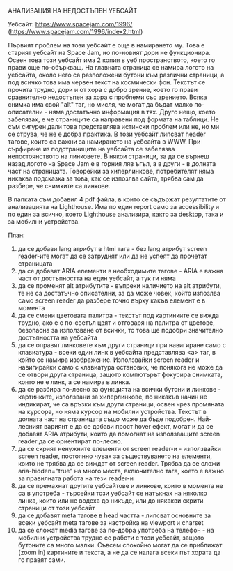 АНАЛИЗАЦИЯ НА НЕДОСТЪПЕН УЕБСАЙТ

Уебсайт: https://www.spacejam.com/1996/ (https://www.spacejam.com/1996/index2.html)

 Първият проблем на този уебсайт е още в намирането му. Това е старият уебсайт на Space Jam, но по-новият дори не функционира. Освен това този уебсайт има 2 копия в уеб пространството, което го прави още по-объркващ. На главната страница се намира логото на уебсайта, около него са разположени бутони към различни страници, а под всичко това има червен текст на космически фон. Текстът се прочита трудно, дори и от хора с добро зрение, което го прави сравнително недостъпен за хора с проблеми със зрението. Всяка снимка има свой "alt" таг, но мисля, че могат да бъдат малко по-описателни - няма достатъчно информация в тях. Друго нещо, което забелязах, е че страниците са направени под формата на таблици. Не съм сигурен дали това представлява истински проблем или не, но ми се струва, че не е добра практика. В този уебсайт липсват header тагове, които са важни за намирането на уебсайта в WWW. При сърфиране из подстраниците на уебсайта се забелязва непостоянството на линковете. В някои страници, за да се върнеш назад логото на Space Jam е в горния ляв ъгъл, а в други - в долната част на страницата. Говорейки за хиперлинкове, потребителят няма никаква подсказка за това, как се изпозлва сайта, трябва сам да разбере, че снимките са линкове.

 В папката съм добавил 4 pdf файла, в които се съдържат резултатите от анализацията на Lighthouse. Има по един report само за accessibility и по един за всичко, което Lighthouse анализира, както за desktop, така и за мобилни устройства.

 План:
   1. да се добави lang атрибут в html тага - без lang атрибут screen reader-ите могат да се затруднят или да не успеят да прочетат страницата
   2. да се добавят ARIA елементи в необходимите тагове - ARIA е важна част от достъпността на един уебсайт, а тук ги няма
   3. да се променят alt атрибутите - въпреки наличието на alt атрибути, те не са достатъчно описателни, за да може човек, който изпозлва само screen reader да разбере точно върху какъв елемент е в момента
   4. да се смени цветовата палитра - текстът под картинките се вижда трудно, ако е с по-светъл цвят и отговаря на палитра от цветове, безопасна за използване от всички, то това ще подобри значително достъпността на уебсайта
   5. да се оправят линковете към други страници при навигиране само с клавиатура - всеки един линк в уебсайта представлява <а> таг, в който се намира изображение. Използвайки screen reader и навигирайки само с клавиатура останових, че понякога не може да се отвори друга страница, защото компютърът фокусира снимката, която не е линк, а се намира в линка.
   6. да се разбира по-лесно за функцията на всички бутони и линкове - картинките, използвани за хиперлинкове, по никакъв начин не индикират, че са връзки към други страници, освен чрез промяната на курсора, но няма курсор на мобилни устройства. Текстът в долната част на страницата също може да бъде подобрен. Най-лесният вариянт е да се добави прост hover ефект, могат и да се добавят ARIA атрибути, които да помогнат на използващите screen reader да се ориентират по-лесно.
   7. да се скрият ненужните елементи от screen reader-и - използвайки screen reader, постоянно чувах за съществуването на елементи, които не трябва да се виждат от screen reader. Трябва да се сложи aria-hidden="true" на много места, включително <body> тага, което е важно за правилната работа на тези reader-и
   8. да се премахнат другите уебсайтове и линкове, които в момента не са в употреба - търсейки този уебсайт се натъкнах на няколко линка, които или не водеха до никъде, или до някакви скрити страници от този уебсайт
   9. да се добавят meta тагове в head частта - липсват основните за всеки уебсайт meta тагове за настройка на viewport и charset
   10. да се сложат media тагове за по-добра употреба на телефон - на мобилни устройства трудно се работи с този уебсайт, защото бутоните са много малки. Съвсем спокойно могат да се приближат (zoom in) картините и текста, а не да се налага всеки път хората да го правят сами.
